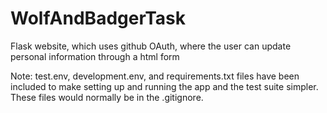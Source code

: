# WolfAndBadgerTask
Flask website, which uses github OAuth, where the user can update personal information through a html form

Note:
test.env, development.env, and requirements.txt files have been included to make setting up and running the app and the
test suite simpler. These files would normally be in the .gitignore. 